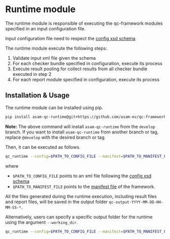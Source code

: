 # Runtime module

The runtime module is responsible of executing the qc-framework modules specified in an input configuration file.

Input configuration file need to respect the [config xsd schema](../doc/schema/config_format.xsd)

The runtime module execute the following steps:

1. Validate input xml file given the schema
2. For each checker bundle specified in configuration, execute its process
3. Execute result pooling for collect results from all checker bundle executed in step 2
4. For each report module specified in configuration, execute its process

## Installation & Usage

The runtime module can be installed using pip.

```bash
pip install asam-qc-runtime@git+https://github.com/asam-ev/qc-framework@develop#subdirectory=runtime
```

**Note:** The above command will install `asam-qc-runtime` from the `develop` branch. If you want to install `asam-qc-runtime` from another branch or tag, replace `@develop` with the desired branch or tag.

Then, it can be executed as follows.

```bash
qc_runtime --config=$PATH_TO_CONFIG_FILE --manifest=$PATH_TO_MANIFEST_FILE
```

where

- `$PATH_TO_CONFIG_FILE` points to an xml file following the [config xsd schema](../doc/schema/config_format.xsd)
- `$PATH_TO_MANIFEST_FILE` points to the [manifest file](manifest_file.md) of the framework.

All the files generated during the runtime execution, including result files and report files, will be saved in the output folder `qc-output-YYYY-MM-DD-HH-MM-SS-*`.

Alternatively, users can specify a specific output folder for the runtime using the argument `--working_dir`.

```bash
qc_runtime --config=$PATH_TO_CONFIG_FILE --manifest=$PATH_TO_MANIFEST_FILE --working_dir=$PATH_TO_OUTPUT_FOLDER
```

